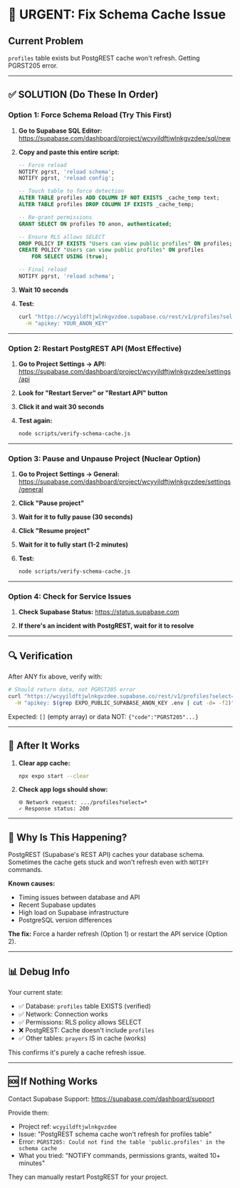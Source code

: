 # 🚨 URGENT: Fix Schema Cache Issue

## Current Problem
`profiles` table exists but PostgREST cache won't refresh. Getting PGRST205 error.

---

## ✅ SOLUTION (Do These In Order)

### Option 1: Force Schema Reload (Try This First)

1. **Go to Supabase SQL Editor:**
   https://supabase.com/dashboard/project/wcyyildftjwlnkgvzdee/sql/new

2. **Copy and paste this entire script:**
   ```sql
   -- Force reload
   NOTIFY pgrst, 'reload schema';
   NOTIFY pgrst, 'reload config';

   -- Touch table to force detection
   ALTER TABLE profiles ADD COLUMN IF NOT EXISTS _cache_temp text;
   ALTER TABLE profiles DROP COLUMN IF EXISTS _cache_temp;

   -- Re-grant permissions
   GRANT SELECT ON profiles TO anon, authenticated;

   -- Ensure RLS allows SELECT
   DROP POLICY IF EXISTS "Users can view public profiles" ON profiles;
   CREATE POLICY "Users can view public profiles" ON profiles
       FOR SELECT USING (true);

   -- Final reload
   NOTIFY pgrst, 'reload schema';
   ```

3. **Wait 10 seconds**

4. **Test:**
   ```bash
   curl "https://wcyyildftjwlnkgvzdee.supabase.co/rest/v1/profiles?select=id&limit=1" \
     -H "apikey: YOUR_ANON_KEY"
   ```

---

### Option 2: Restart PostgREST API (Most Effective)

1. **Go to Project Settings → API:**
   https://supabase.com/dashboard/project/wcyyildftjwlnkgvzdee/settings/api

2. **Look for "Restart Server" or "Restart API" button**

3. **Click it and wait 30 seconds**

4. **Test again:**
   ```bash
   node scripts/verify-schema-cache.js
   ```

---

### Option 3: Pause and Unpause Project (Nuclear Option)

1. **Go to Project Settings → General:**
   https://supabase.com/dashboard/project/wcyyildftjwlnkgvzdee/settings/general

2. **Click "Pause project"**

3. **Wait for it to fully pause (30 seconds)**

4. **Click "Resume project"**

5. **Wait for it to fully start (1-2 minutes)**

6. **Test:**
   ```bash
   node scripts/verify-schema-cache.js
   ```

---

### Option 4: Check for Service Issues

1. **Check Supabase Status:**
   https://status.supabase.com

2. **If there's an incident with PostgREST, wait for it to resolve**

---

## 🔍 Verification

After ANY fix above, verify with:

```bash
# Should return data, not PGRST205 error
curl "https://wcyyildftjwlnkgvzdee.supabase.co/rest/v1/profiles?select=id&limit=1" \
  -H "apikey: $(grep EXPO_PUBLIC_SUPABASE_ANON_KEY .env | cut -d= -f2)"
```

Expected: `[]` (empty array) or data
NOT: `{"code":"PGRST205"...}`

---

## 🎯 After It Works

1. **Clear app cache:**
   ```bash
   npx expo start --clear
   ```

2. **Check app logs should show:**
   ```
   🌐 Network request: .../profiles?select=*
   ✓ Response status: 200
   ```

---

## 🤔 Why Is This Happening?

PostgREST (Supabase's REST API) caches your database schema. Sometimes the cache gets stuck and won't refresh even with `NOTIFY` commands.

**Known causes:**
- Timing issues between database and API
- Recent Supabase updates
- High load on Supabase infrastructure
- PostgreSQL version differences

**The fix:** Force a harder refresh (Option 1) or restart the API service (Option 2).

---

## 📊 Debug Info

Your current state:
- ✅ Database: `profiles` table EXISTS (verified)
- ✅ Network: Connection works
- ✅ Permissions: RLS policy allows SELECT
- ❌ PostgREST: Cache doesn't include `profiles`
- ✅ Other tables: `prayers` IS in cache (works)

This confirms it's purely a cache refresh issue.

---

## 🆘 If Nothing Works

Contact Supabase Support:
https://supabase.com/dashboard/support

Provide them:
- Project ref: `wcyyildftjwlnkgvzdee`
- Issue: "PostgREST schema cache won't refresh for profiles table"
- Error: `PGRST205: Could not find the table 'public.profiles' in the schema cache`
- What you tried: "NOTIFY commands, permissions grants, waited 10+ minutes"

They can manually restart PostgREST for your project.
